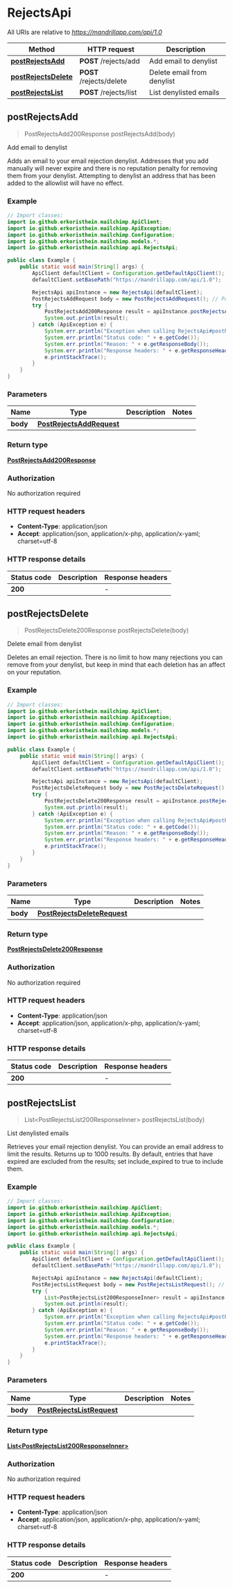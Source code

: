 # RejectsApi

All URIs are relative to *https://mandrillapp.com/api/1.0*

| Method | HTTP request | Description |
|------------- | ------------- | -------------|
| [**postRejectsAdd**](RejectsApi.md#postRejectsAdd) | **POST** /rejects/add | Add email to denylist |
| [**postRejectsDelete**](RejectsApi.md#postRejectsDelete) | **POST** /rejects/delete | Delete email from denylist |
| [**postRejectsList**](RejectsApi.md#postRejectsList) | **POST** /rejects/list | List denylisted emails |



## postRejectsAdd

> PostRejectsAdd200Response postRejectsAdd(body)

Add email to denylist

Adds an email to your email rejection denylist. Addresses that you add manually will never expire and there is no reputation penalty for removing them from your denylist. Attempting to denylist an address that has been added to the allowlist will have no effect.

### Example

```java
// Import classes:
import io.github.erkoristhein.mailchimp.ApiClient;
import io.github.erkoristhein.mailchimp.ApiException;
import io.github.erkoristhein.mailchimp.Configuration;
import io.github.erkoristhein.mailchimp.models.*;
import io.github.erkoristhein.mailchimp.api.RejectsApi;

public class Example {
    public static void main(String[] args) {
        ApiClient defaultClient = Configuration.getDefaultApiClient();
        defaultClient.setBasePath("https://mandrillapp.com/api/1.0");

        RejectsApi apiInstance = new RejectsApi(defaultClient);
        PostRejectsAddRequest body = new PostRejectsAddRequest(); // PostRejectsAddRequest | 
        try {
            PostRejectsAdd200Response result = apiInstance.postRejectsAdd(body);
            System.out.println(result);
        } catch (ApiException e) {
            System.err.println("Exception when calling RejectsApi#postRejectsAdd");
            System.err.println("Status code: " + e.getCode());
            System.err.println("Reason: " + e.getResponseBody());
            System.err.println("Response headers: " + e.getResponseHeaders());
            e.printStackTrace();
        }
    }
}
```

### Parameters


| Name | Type | Description  | Notes |
|------------- | ------------- | ------------- | -------------|
| **body** | [**PostRejectsAddRequest**](PostRejectsAddRequest.md)|  | |

### Return type

[**PostRejectsAdd200Response**](PostRejectsAdd200Response.md)

### Authorization

No authorization required

### HTTP request headers

- **Content-Type**: application/json
- **Accept**: application/json, application/x-php, application/x-yaml; charset=utf-8


### HTTP response details
| Status code | Description | Response headers |
|-------------|-------------|------------------|
| **200** |  |  -  |


## postRejectsDelete

> PostRejectsDelete200Response postRejectsDelete(body)

Delete email from denylist

Deletes an email rejection. There is no limit to how many rejections you can remove from your denylist, but keep in mind that each deletion has an affect on your reputation.

### Example

```java
// Import classes:
import io.github.erkoristhein.mailchimp.ApiClient;
import io.github.erkoristhein.mailchimp.ApiException;
import io.github.erkoristhein.mailchimp.Configuration;
import io.github.erkoristhein.mailchimp.models.*;
import io.github.erkoristhein.mailchimp.api.RejectsApi;

public class Example {
    public static void main(String[] args) {
        ApiClient defaultClient = Configuration.getDefaultApiClient();
        defaultClient.setBasePath("https://mandrillapp.com/api/1.0");

        RejectsApi apiInstance = new RejectsApi(defaultClient);
        PostRejectsDeleteRequest body = new PostRejectsDeleteRequest(); // PostRejectsDeleteRequest | 
        try {
            PostRejectsDelete200Response result = apiInstance.postRejectsDelete(body);
            System.out.println(result);
        } catch (ApiException e) {
            System.err.println("Exception when calling RejectsApi#postRejectsDelete");
            System.err.println("Status code: " + e.getCode());
            System.err.println("Reason: " + e.getResponseBody());
            System.err.println("Response headers: " + e.getResponseHeaders());
            e.printStackTrace();
        }
    }
}
```

### Parameters


| Name | Type | Description  | Notes |
|------------- | ------------- | ------------- | -------------|
| **body** | [**PostRejectsDeleteRequest**](PostRejectsDeleteRequest.md)|  | |

### Return type

[**PostRejectsDelete200Response**](PostRejectsDelete200Response.md)

### Authorization

No authorization required

### HTTP request headers

- **Content-Type**: application/json
- **Accept**: application/json, application/x-php, application/x-yaml; charset=utf-8


### HTTP response details
| Status code | Description | Response headers |
|-------------|-------------|------------------|
| **200** |  |  -  |


## postRejectsList

> List&lt;PostRejectsList200ResponseInner&gt; postRejectsList(body)

List denylisted emails

Retrieves your email rejection denylist. You can provide an email address to limit the results. Returns up to 1000 results. By default, entries that have expired are excluded from the results; set include_expired to true to include them.

### Example

```java
// Import classes:
import io.github.erkoristhein.mailchimp.ApiClient;
import io.github.erkoristhein.mailchimp.ApiException;
import io.github.erkoristhein.mailchimp.Configuration;
import io.github.erkoristhein.mailchimp.models.*;
import io.github.erkoristhein.mailchimp.api.RejectsApi;

public class Example {
    public static void main(String[] args) {
        ApiClient defaultClient = Configuration.getDefaultApiClient();
        defaultClient.setBasePath("https://mandrillapp.com/api/1.0");

        RejectsApi apiInstance = new RejectsApi(defaultClient);
        PostRejectsListRequest body = new PostRejectsListRequest(); // PostRejectsListRequest | 
        try {
            List<PostRejectsList200ResponseInner> result = apiInstance.postRejectsList(body);
            System.out.println(result);
        } catch (ApiException e) {
            System.err.println("Exception when calling RejectsApi#postRejectsList");
            System.err.println("Status code: " + e.getCode());
            System.err.println("Reason: " + e.getResponseBody());
            System.err.println("Response headers: " + e.getResponseHeaders());
            e.printStackTrace();
        }
    }
}
```

### Parameters


| Name | Type | Description  | Notes |
|------------- | ------------- | ------------- | -------------|
| **body** | [**PostRejectsListRequest**](PostRejectsListRequest.md)|  | |

### Return type

[**List&lt;PostRejectsList200ResponseInner&gt;**](PostRejectsList200ResponseInner.md)

### Authorization

No authorization required

### HTTP request headers

- **Content-Type**: application/json
- **Accept**: application/json, application/x-php, application/x-yaml; charset=utf-8


### HTTP response details
| Status code | Description | Response headers |
|-------------|-------------|------------------|
| **200** |  |  -  |

